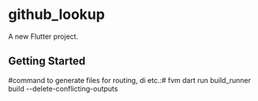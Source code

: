 # github_lookup

A new Flutter project.

## Getting Started

#command to generate files for routing, di etc.:#
fvm dart run build_runner build --delete-conflicting-outputs
